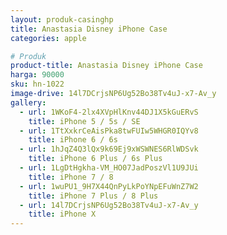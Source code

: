 ```yaml
---
layout: produk-casinghp
title: Anastasia Disney iPhone Case
categories: apple

# Produk
product-title: Anastasia Disney iPhone Case
harga: 90000
sku: hn-1022
image-drive: 14l7DCrjsNP6Ug52Bo38Tv4uJ-x7-Av_y
gallery:
  - url: 1WKoF4-2lx4XVpHlKnv44DJ1X5kGuERvS
    title: iPhone 5 / 5s / SE
  - url: 1TtXxkrCeAisPka8twFUIw5WHGR0IQYv8
    title: iPhone 6 / 6s
  - url: 1hJqZ4Q3lQx9k69Ej9xWSWNES6RlWDSvk
    title: iPhone 6 Plus / 6s Plus
  - url: 1LgDtHgkha-VM_HO07JadPoszVl1U9JUi
    title: iPhone 7 / 8
  - url: 1wuPU1_9H7X44QnPyLkPoYNpEFuWnZ7W2
    title: iPhone 7 Plus / 8 Plus
  - url: 14l7DCrjsNP6Ug52Bo38Tv4uJ-x7-Av_y
    title: iPhone X
---
```

